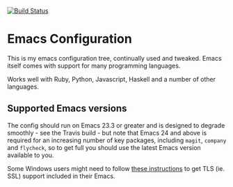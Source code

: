[![Build Status](https://travis-ci.org/purcell/emacs.d.png?branch=master)](https://travis-ci.org/purcell/emacs.d)

# Emacs Configuration

This is my emacs configuration tree, continually used and tweaked.
Emacs itself comes with support for many programming languages. 

Works well with Ruby, Python, Javascript, Haskell and a number of
other languages.

## Supported Emacs versions

The config should run on Emacs 23.3 or greater and is designed to
degrade smoothly - see the Travis build - but note that Emacs 24 and
above is required for an increasing number of key packages, including
`magit`, `company` and `flycheck`, so to get full you should use the
latest Emacs version available to you.

Some Windows users might need to follow
[these instructions](http://xn--9dbdkw.se/diary/how_to_enable_GnuTLS_for_Emacs_24_on_Windows/index.en.html)
to get TLS (ie. SSL) support included in their Emacs.
